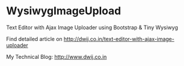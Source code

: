 WysiwygImageUpload
==================

Text Editor with Ajax Image Uploader using Bootstrap &amp; Tiny Wysiwyg

Find detailed article on http://dwij.co.in/text-editor-with-ajax-image-uploader

My Technical Blog: http://www.dwij.co.in
